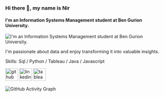### Hi there 👋, my name is Nir
#### I'm an Information Systems Management student at Ben Gurion University. 
![I'm an Information Systems Management student at Ben Gurion University. ](https://i.ibb.co/zfDmgGq/data-banner.jpg)

I'm passionate about data and enjoy transforming it into valuable insights.

Skills: Sql / Python / Tableau / Java / Javascript



[<img src='https://cdn.jsdelivr.net/npm/simple-icons@3.0.1/icons/github.svg' alt='github' height='40'>](https://github.com/NirMendelson)  [<img src='https://cdn.jsdelivr.net/npm/simple-icons@3.0.1/icons/linkedin.svg' alt='linkedin' height='40'>](https://www.linkedin.com/in/https://www.linkedin.com/in/nirmendelson//)  [<img src='https://cdn.jsdelivr.net/npm/simple-icons@3.0.1/icons/tableau.svg' alt='tableau' height='40'>](https://public.tableau.com/app/profile/nir.mendelson)  

![GitHub Activity Graph](https://activity-graph.herokuapp.com/graph?username=NirMendelson)  

